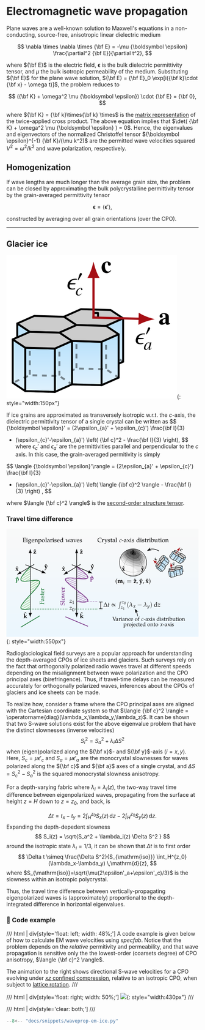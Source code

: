 # Electromagnetic wave propagation

Plane waves are a well-known solution to Maxwell's equations in a non-conducting, source-free, anisotropic linear dielectric medium

$$
\nabla \times \nabla \times {\bf E} = -\mu {\boldsymbol \epsilon} \frac{\partial^2 {\bf E}}{\partial t^2},
$$

<!--Note this can also be written as $\nabla^2 {\bf E} = \mu {\boldsymbol \epsilon} {\partial^2 {\bf E}}/{\partial t^2}$.-->
where ${\bf E}$ is the electric field, ${\boldsymbol \epsilon}$ is the bulk dielectric permittivity tensor, and $\mu$ the bulk isotropic permeability of the medium.
Substituting ${\bf E}$ for the plane wave solution, ${\bf E} = {\bf E}_0 \exp[i({\bf k}\cdot {\bf x} - \omega t)]$, the problem reduces to

$$
({\bf K} + \omega^2 \mu {\boldsymbol \epsilon}) \cdot {\bf E} = {\bf 0},
$$

where ${\bf K} = {\bf k}\times{\bf k} \times$ is the [matrix representation](https://en.wikipedia.org/wiki/Cross_product#Alternative_ways_to_compute) of the twice-applied cross product.
The above equation implies that $\det( {\bf K} + \omega^2 \mu {\boldsymbol \epsilon} ) = 0$. Hence, the eigenvalues and eigenvectors of the normalized Christoffel tensor ${\boldsymbol \epsilon}^{-1} {\bf K}/(\mu k^2)$ are the permitted wave velocities squared $V^2 = {\omega^2}/{k^2}$ and wave polarization, respectively.

## Homogenization 

If wave lengths are much longer than the average grain size, the problem can be closed by approximating the bulk polycrystalline permittivity tensor by the grain-averaged permittivity tensor

$${\boldsymbol \epsilon} = \langle {\boldsymbol \epsilon}' \rangle,$$
    
constructed by averaging over all grain orientations (over the CPO).

- - -

## Glacier ice

![](https://raw.githubusercontent.com/nicholasmr/specfab/main/images/tranisotropic/monoice-dielectric.png){: style="width:150px"}

If ice grains are approximated as transversely isotropic w.r.t. the $c$-axis, the dielectric permittivity tensor of a single crystal can be written as
$$
{\boldsymbol \epsilon}' =  (2\epsilon_{a}' + \epsilon_{c}') \frac{\bf I}{3}
+ (\epsilon_{c}'-\epsilon_{a}') \left( {\bf c}^2 - \frac{\bf I}{3} \right),
$$
where $\epsilon_{c}'$ and $\epsilon_{a}'$ are the permittivities parallel and perpendicular to the $c$ axis.
In this case, the grain-averaged permitivity is simply 

$$
\langle {\boldsymbol \epsilon}'\rangle = (2\epsilon_{a}' + \epsilon_{c}') \frac{\bf I}{3}
+ (\epsilon_{c}'-\epsilon_{a}') \left( \langle {\bf c}^2 \rangle - \frac{\bf I}{3} \right)
,
$$

where $\langle {\bf c}^2 \rangle$ is the [second-order structure tensor](cpo-structuretensors.md).

### Travel time difference

![](https://raw.githubusercontent.com/nicholasmr/specfab/main/images/waveprop/radioglac.png){: style="width:550px"}

Radioglaciological field surveys are a popular approach for understanding the depth-averaged CPOs of ice sheets and glaciers. 
Such surveys rely on the fact that orthogonally polarized radio waves travel at different speeds depending on the misalignment between wave polarization and the CPO principal axes (birefringence). 
Thus, if travel-time delays can be measured accurately for orthogonally polarized waves, inferences about the CPOs  of glaciers and ice sheets can be made.

To realize how, consider a frame where the CPO principal axes are aligned with the Cartesian coordinate system so that $\langle {\bf c}^2 \rangle = \operatorname{diag}(\lambda_x,\lambda_y,\lambda_z)$. 
It can be shown that two S-wave solutions exist for the above eigenvalue problem that have the distinct slownesses (inverse velocities) 
$$
S_i^2 = S_a^2 + \lambda_i \Delta S^2 
$$
when (eigen)polarized along the ${\bf x}$- and ${\bf y}$-axis ($i=x,y$). Here, $S_c=\mu\epsilon'_c$ and $S_a=\mu\epsilon'_a$ are the monocrystal slownesses for waves polarized along the ${\bf c}$ and ${\bf a}$ axes of a single crystal, and $\Delta S=S^2_c - S^2_a$ is the squared monocrystal slowness anisotropy.

For a depth-varying fabric where $\lambda_i=\lambda_i(z)$, the two-way travel time difference between eigenpolarized waves, propagating from the surface at height $z=H$ down to $z=z_0$, and back, is

$$
\Delta t = t_x - t_y = 2 \int_H^{z_0} S_x(z) \,\mathrm{d}{z} - 2\int_H^{z_0} S_y(z) \,\mathrm{d}{z} .
$$
Expanding the depth-depedent slowness 
$$
S_i(z) = \sqrt{S_a^2 + \lambda_i(z) \Delta S^2 }
$$
around the isotropic state $\lambda_i=1/3$, it can be shown that $\Delta t$ is to first order
$$
\Delta t \simeq \frac{\Delta S^2}{S_{\mathrm{iso}}} \int_H^{z_0} (\lambda_x-\lambda_y) \,\mathrm{d}{z}, 
$$
where $S_{\mathrm{iso}}=\sqrt{\mu(2\epsilon'_a+\epsilon'_c)/3}$ is the slowness within an isotropic polycrystal. 

Thus, the travel time difference between vertically-propagating eigenpolarized waves is (approximately) proportional to the depth-integrated difference in horizontal eigenvalues.

### 📝 Code example

/// html | div[style='float: left; width: 48%;']
A code example is given below of how to calculate EM wave velocities using *specfab*. 
Notice that the problem depends on the *relative* permitivity and permeability, and that wave propagation is sensitive only the the lowest-order (coarsets degree) of CPO anisotropy, $\langle {\bf c}^2 \rangle$.

The animation to the right shows directional S-wave velocities for a CPO evolving under [$xz$ confined compression](deformation-kinematics.md), relative to an isotropic CPO, when subject to [lattice rotation](fabdyn-LROT.md).
///

/// html | div[style='float: right; width: 50%;']
![](https://raw.githubusercontent.com/nicholasmr/specfab/main/demo/cube-crush-animation/S2-maps/S2-vi-EM.gif){: style="width:430px"}
///

/// html | div[style='clear: both;']
///


```python
--8<-- "docs/snippets/waveprop-em-ice.py"
```

<!--
- - -

## Olivine

🚧 *Not yet supported.*

-->

